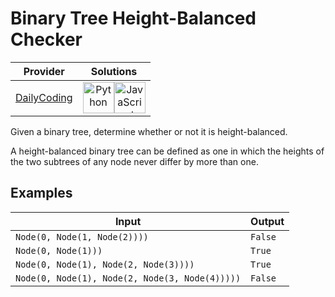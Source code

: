 # Binary Tree Height-Balanced Checker

<!-- INFO TABLE BEGIN -->

| Provider                                              | Solutions                                                                                                                                                                                                                                                                                                    |
| :---------------------------------------------------: | :----------------------------------------------------------------------------------------------------------------------------------------------------------------------------------------------------------------------------------------------------------------------------------------------------------: |
| [DailyCoding](../../../docs/providers/DailyCoding.md) | [<img src="https://res.cloudinary.com/rascaltwo/image/upload/v1631924087/python_xzdlti.svg" alt="Python" title="Python" width="50" />](solve.py)[<img src="https://res.cloudinary.com/rascaltwo/image/upload/v1631924076/javascript_ehszr7.svg" alt="JavaScript" title="JavaScript" width="50" />](solve.js) |

<!-- INFO TABLE END -->

Given a binary tree, determine whether or not it is height-balanced.

A height-balanced binary tree can be defined as one in which the heights of the two subtrees of any node never differ by more than one.

## Examples

| Input                                          | Output  |
| ---------------------------------------------- | ------- |
| `Node(0, Node(1, Node(2))))`                   | `False` |
| `Node(0, Node(1)))`                            | `True`  |
| `Node(0, Node(1), Node(2, Node(3))))`          | `True`  |
| `Node(0, Node(1), Node(2, Node(3, Node(4)))))` | `False` |
